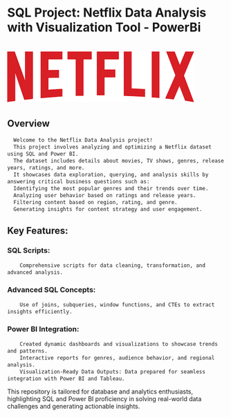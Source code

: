 # SQL Project: Netflix Data Analysis with Visualization Tool - PowerBi

# ![Netflix Logo](netflix_logo.png)
## Overview
      Welcome to the Netflix Data Analysis project! 
      This project involves analyzing and optimizing a Netflix dataset using SQL and Power BI. 
      The dataset includes details about movies, TV shows, genres, release years, ratings, and more. 
      It showcases data exploration, querying, and analysis skills by answering critical business questions such as:
      Identifying the most popular genres and their trends over time.
      Analyzing user behavior based on ratings and release years.
      Filtering content based on region, rating, and genre.
      Generating insights for content strategy and user engagement.

## Key Features:
  ### SQL Scripts: 
        Comprehensive scripts for data cleaning, transformation, and advanced analysis.
  ### Advanced SQL Concepts: 
        Use of joins, subqueries, window functions, and CTEs to extract insights efficiently.
  ### Power BI Integration:
        Created dynamic dashboards and visualizations to showcase trends and patterns.
        Interactive reports for genres, audience behavior, and regional analysis.
        Visualization-Ready Data Outputs: Data prepared for seamless integration with Power BI and Tableau.

This repository is tailored for database and analytics enthusiasts, highlighting SQL and Power BI proficiency in solving real-world data challenges and generating actionable insights.
